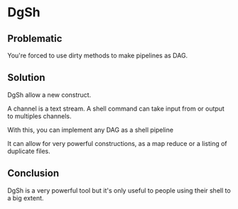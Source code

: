 DgSh
====

Problematic
-----------

You're forced to use dirty methods to make pipelines as DAG.

Solution
--------

DgSh allow a new construct.

A channel is a text stream.
A shell command can take input from or output to multiples channels.

With this, you can implement any DAG as a shell pipeline

It can allow for very powerful constructions, as a map reduce or a listing of
duplicate files.

Conclusion
----------

DgSh is a very powerful tool but it's only useful to people using their shell
to a big extent.
